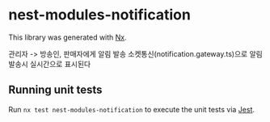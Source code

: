 # nest-modules-notification

This library was generated with [Nx](https://nx.dev).

관리자 -> 방송인, 판매자에게 알림 발송
소켓통신(notification.gateway.ts)으로 알림 발송시 실시간으로 표시된다

## Running unit tests

Run `nx test nest-modules-notification` to execute the unit tests via [Jest](https://jestjs.io).
